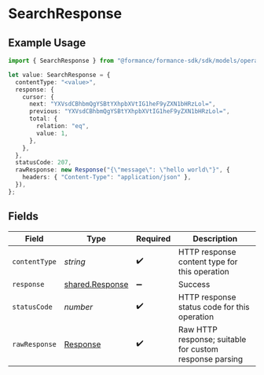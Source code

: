 # SearchResponse

## Example Usage

```typescript
import { SearchResponse } from "@formance/formance-sdk/sdk/models/operations";

let value: SearchResponse = {
  contentType: "<value>",
  response: {
    cursor: {
      next: "YXVsdCBhbmQgYSBtYXhpbXVtIG1heF9yZXN1bHRzLol=",
      previous: "YXVsdCBhbmQgYSBtYXhpbXVtIG1heF9yZXN1bHRzLol=",
      total: {
        relation: "eq",
        value: 1,
      },
    },
  },
  statusCode: 207,
  rawResponse: new Response("{\"message\": \"hello world\"}", {
    headers: { "Content-Type": "application/json" },
  }),
};
```

## Fields

| Field                                                                 | Type                                                                  | Required                                                              | Description                                                           |
| --------------------------------------------------------------------- | --------------------------------------------------------------------- | --------------------------------------------------------------------- | --------------------------------------------------------------------- |
| `contentType`                                                         | *string*                                                              | :heavy_check_mark:                                                    | HTTP response content type for this operation                         |
| `response`                                                            | [shared.Response](../../../sdk/models/shared/response.md)             | :heavy_minus_sign:                                                    | Success                                                               |
| `statusCode`                                                          | *number*                                                              | :heavy_check_mark:                                                    | HTTP response status code for this operation                          |
| `rawResponse`                                                         | [Response](https://developer.mozilla.org/en-US/docs/Web/API/Response) | :heavy_check_mark:                                                    | Raw HTTP response; suitable for custom response parsing               |